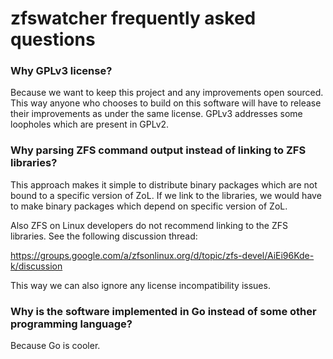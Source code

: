 zfswatcher frequently asked questions
=====================================

### Why GPLv3 license?

Because we want to keep this project and any improvements open
sourced. This way anyone who chooses to build on this software will have
to release their improvements as under the same license. GPLv3 addresses
some loopholes which are present in GPLv2.


### Why parsing ZFS command output instead of linking to ZFS libraries?

This approach makes it simple to distribute binary packages which are not
bound to a specific version of ZoL. If we link to the libraries, we would
have to make binary packages which depend on specific version of ZoL.

Also ZFS on Linux developers do not recommend linking to the ZFS
libraries. See the following discussion thread:

https://groups.google.com/a/zfsonlinux.org/d/topic/zfs-devel/AiEi96Kde-k/discussion

This way we can also ignore any license incompatibility issues.


### Why is the software implemented in Go instead of some other programming language?

Because Go is cooler.

